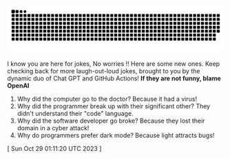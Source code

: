 <picture>
  <source media="(prefers-color-scheme: dark)" srcset="https://raw.githubusercontent.com/platane/platane/output/github-contribution-grid-snake-dark.svg">
  <source media="(prefers-color-scheme: light)" srcset="https://raw.githubusercontent.com/platane/platane/output/github-contribution-grid-snake.svg">
  <img alt="github contribution grid snake animation" src="https://raw.githubusercontent.com/platane/platane/output/github-contribution-grid-snake.svg">
</picture>


I know you are here for jokes, No worries !!
Here are some new ones. Keep checking back for more laugh-out-loud jokes, brought to you by the dynamic duo of Chat GPT and GitHub Actions! __If they are not funny, blame OpenAI__
 
1. Why did the computer go to the doctor? Because it had a virus!
2. Why did the programmer break up with their significant other? They didn't understand their "code" language.
3. Why did the software developer go broke? Because they lost their domain in a cyber attack!
4. Why do programmers prefer dark mode? Because light attracts bugs!
 
[ 
Sun Oct 29 01:11:20 UTC 2023
 ]
